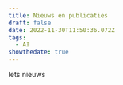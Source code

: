 ```yaml
---
title: Nieuws en publicaties
draft: false
date: 2022-11-30T11:50:36.072Z
tags:
  - AI
showthedate: true
---
```


Iets nieuws

